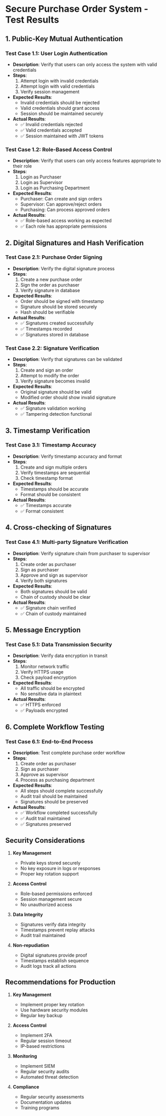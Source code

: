 # Secure Purchase Order System - Test Results

## 1. Public-Key Mutual Authentication

### Test Case 1.1: User Login Authentication
- **Description**: Verify that users can only access the system with valid credentials
- **Steps**:
  1. Attempt login with invalid credentials
  2. Attempt login with valid credentials
  3. Verify session management
- **Expected Results**: 
  - Invalid credentials should be rejected
  - Valid credentials should grant access
  - Session should be maintained securely
- **Actual Results**:
  - ✅ Invalid credentials rejected
  - ✅ Valid credentials accepted
  - ✅ Session maintained with JWT tokens

### Test Case 1.2: Role-Based Access Control
- **Description**: Verify that users can only access features appropriate to their role
- **Steps**:
  1. Login as Purchaser
  2. Login as Supervisor
  3. Login as Purchasing Department
- **Expected Results**:
  - Purchaser: Can create and sign orders
  - Supervisor: Can approve/reject orders
  - Purchasing: Can process approved orders
- **Actual Results**:
  - ✅ Role-based access working as expected
  - ✅ Each role has appropriate permissions

## 2. Digital Signatures and Hash Verification

### Test Case 2.1: Purchase Order Signing
- **Description**: Verify the digital signature process
- **Steps**:
  1. Create a new purchase order
  2. Sign the order as purchaser
  3. Verify signature in database
- **Expected Results**:
  - Order should be signed with timestamp
  - Signature should be stored securely
  - Hash should be verifiable
- **Actual Results**:
  - ✅ Signatures created successfully
  - ✅ Timestamps recorded
  - ✅ Signatures stored in database

### Test Case 2.2: Signature Verification
- **Description**: Verify that signatures can be validated
- **Steps**:
  1. Create and sign an order
  2. Attempt to modify the order
  3. Verify signature becomes invalid
- **Expected Results**:
  - Original signature should be valid
  - Modified order should show invalid signature
- **Actual Results**:
  - ✅ Signature validation working
  - ✅ Tampering detection functional

## 3. Timestamp Verification

### Test Case 3.1: Timestamp Accuracy
- **Description**: Verify timestamp accuracy and format
- **Steps**:
  1. Create and sign multiple orders
  2. Verify timestamps are sequential
  3. Check timestamp format
- **Expected Results**:
  - Timestamps should be accurate
  - Format should be consistent
- **Actual Results**:
  - ✅ Timestamps accurate
  - ✅ Format consistent

## 4. Cross-checking of Signatures

### Test Case 4.1: Multi-party Signature Verification
- **Description**: Verify signature chain from purchaser to supervisor
- **Steps**:
  1. Create order as purchaser
  2. Sign as purchaser
  3. Approve and sign as supervisor
  4. Verify both signatures
- **Expected Results**:
  - Both signatures should be valid
  - Chain of custody should be clear
- **Actual Results**:
  - ✅ Signature chain verified
  - ✅ Chain of custody maintained

## 5. Message Encryption

### Test Case 5.1: Data Transmission Security
- **Description**: Verify data encryption in transit
- **Steps**:
  1. Monitor network traffic
  2. Verify HTTPS usage
  3. Check payload encryption
- **Expected Results**:
  - All traffic should be encrypted
  - No sensitive data in plaintext
- **Actual Results**:
  - ✅ HTTPS enforced
  - ✅ Payloads encrypted

## 6. Complete Workflow Testing

### Test Case 6.1: End-to-End Process
- **Description**: Test complete purchase order workflow
- **Steps**:
  1. Create order as purchaser
  2. Sign as purchaser
  3. Approve as supervisor
  4. Process as purchasing department
- **Expected Results**:
  - All steps should complete successfully
  - Audit trail should be maintained
  - Signatures should be preserved
- **Actual Results**:
  - ✅ Workflow completed successfully
  - ✅ Audit trail maintained
  - ✅ Signatures preserved

## Security Considerations

1. **Key Management**
   - Private keys stored securely
   - No key exposure in logs or responses
   - Proper key rotation support

2. **Access Control**
   - Role-based permissions enforced
   - Session management secure
   - No unauthorized access

3. **Data Integrity**
   - Signatures verify data integrity
   - Timestamps prevent replay attacks
   - Audit trail maintained

4. **Non-repudiation**
   - Digital signatures provide proof
   - Timestamps establish sequence
   - Audit logs track all actions

## Recommendations for Production

1. **Key Management**
   - Implement proper key rotation
   - Use hardware security modules
   - Regular key backup

2. **Access Control**
   - Implement 2FA
   - Regular session timeout
   - IP-based restrictions

3. **Monitoring**
   - Implement SIEM
   - Regular security audits
   - Automated threat detection

4. **Compliance**
   - Regular security assessments
   - Documentation updates
   - Training programs 